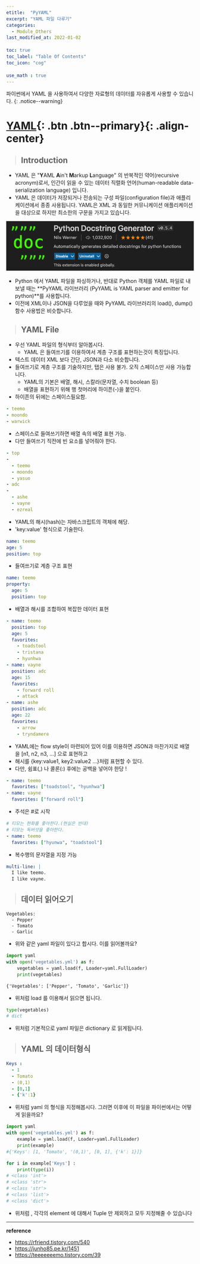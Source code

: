 ```yaml
---
etitle:  "PyYAML"
excerpt: "YAML 파일 다루기"
categories:
  - Module_Others
last_modified_at: 2022-01-02

toc: true
toc_label: "Table Of Contents"
toc_icon: "cog"

use_math : true
---
```


 파이썬에서 YAML 을 사용하여서 다양한 자료형의 데이터를 자유롭게 사용할 수 있습니다. 
{: .notice--warning}

# [YAML](#link){: .btn .btn--primary}{: .align-center}

> ## Introduction

- YAML 은 "**Y**AML **A**in't **M**arkup **L**anguage" 의 반복적인 약어(recursive acronym)로서, 인간이 읽을 수 있는 데이터 직렬화 언어(human-readable data-serialization language) 입니다. 
- YAML 은 데이터가 저장되거나 전송되는 구성 파일(configuration file)과 애플리케이션에서 종종 사용됩니다. YAML은 XML 과 동일한 커뮤니케이션 애플리케이션을 대상으로 하지만 최소한의 구문을 가지고 있습니다. 

![png](/assets/images/Python/57_1.png)

- Python 에서 YAML 파일을 파싱하거나, 반대로 Python 객체를 YAML 파일로 내보낼 때는 **PyYAML 라이브러리 (PyYAML is YAML parser and emitter for python)**를 사용합니다. 
- 이전에 XML이나 JSON을 다루었을 때와 PyYAML 라이브러리의 load(), dump() 함수 사용법은 비슷합니다. 

> ## YAML File 

- 우선 YAML 파일의 형식부터 알아봅시다. 
  - YAML 은 들여쓰기를 이용하여서 계층 구조를 표현하는것이 특징입니다.
- 텍스트 데이터 XML 보다 간단, JSON과 다소 비슷합니다.
- 들여쓰기로 계층 구조를 기술하지만, 탭은 사용 불가. 오직 스페이스만 사용 가능합니다.
  - YAML의 기본은 배열, 해시, 스칼라(문자열, 수치 boolean 등)
  - 배열을 표현하기 위해 행 첫머리에 하이픈(-)을 붙인다.
- 하이픈의 뒤에는 스페이스필요함.

```yaml
- teemo
- moondo
- warwick
```

- 스페이스로 들여쓰기하면 배열 속의 배열 표현 가능. 
- 다만 들여쓰기 직전에 빈 요소를 넣어줘야 한다.

```yaml
- top
-
  - teemo
  - moondo
  - yasuo
- adc
-
  - ashe
  - vayne
  - ezreal
```

- YAML의 해시(hash)는 자바스크립트의 객체에 해당.
- 'key:value' 형식으로 기술한다.

```yaml
name: teemo
age: 5
position: top
```

- 들여쓰기로 계층 구조 표현 

```yaml
name: teemo
property:
  age: 5
  position: top
```

- 배열과 해시를 조합하여 복잡한 데이터 표현 

```yaml
- name: teemo
  position: top
  age: 5
  favorites:
    - toadstool
    - tristana
    - hyunhwa
- name: vayne
  position: adc
  age: 15
  favorites:
    - forward roll
    - attack
- name: ashe
  position: adc
  age: 22
  favorites:
    - arrow
    - tryndamere
```

- YAML에는 flow style이 마련되어 있어 이를 이용하면 JSON과 마찬가지로 배열을 [n1, n2, n3, ...] 으로 표현하고 
- 해시를 {key:value1, key2:value2 ...}처럼 표현할 수 있다.
- 다만, 쉼표(,) 나 콜론(:) 후에는 공백을 넣어야 한당 ! 

```yaml
- name: teemo
  favorites: ["toadstool", "hyunhwa"]
- name: vayne
  favorites: ["forward roll"]
```

- 주석은 #로 시작

```yaml
# 티모는 현화를 좋아한다.(현실은 반대)
# 티모는 독버섯을 좋아한다.
- name: teemo
  favorites: ["hyunwa", "toadstool"]
```

- 복수행의 문자열을 지정 가능 

```yaml
multi-line: |
  I like teemo.
  I like vayne.
```

> ## 데이터 읽어오기

```
Vegetables:
  - Pepper
  - Tomato
  - Garlic
```

- 위와 같은 yaml 파일이 있다고 합시다. 이를 읽어볼까요? 

```python
import yaml
with open('vegetables.yml') as f:
    vegetables = yaml.load(f, Loader=yaml.FullLoader)
    print(vegetables)
```

```
{'Vegetables': ['Pepper', 'Tomato', 'Garlic']}
```

- 위처럼 load 를 이용해서 읽으면 됩니다.

```python
type(vegetables)
# dict
```

- 위처럼 기본적으로 yaml 파일은 dictionary 로 읽게됩니다.

> ## YAML 의 데이터형식

```yaml
Keys :
  - 1
  - Tomato
  - (0,1)
  - [0,1]
  - {'k':1}
```

- 위처럼 yaml 의 형식을 지정해봅시다. 그러면 이후에 이 파일을 파이썬에서는 어떻게 읽을까요? 

```python
import yaml
with open('vegetables.yml') as f:
    example = yaml.load(f, Loader=yaml.FullLoader)
    print(example)
#{'Keys': [1, 'Tomato', '(0,1)', [0, 1], {'k': 1}]}
```

```python
for i in example['Keys'] : 
    print(type(i))
# <class 'int'>
# <class 'str'>
# <class 'str'>
# <class 'list'>
# <class 'dict'>
```

- 위처럼 , 각각의 element 에 대해서 Tuple 만 제외하고 모두 지정해줄 수 있습니다

---

**reference**

- <https://rfriend.tistory.com/540>
- <https://junho85.pe.kr/1451>
- <https://teeeeeeemo.tistory.com/39>



